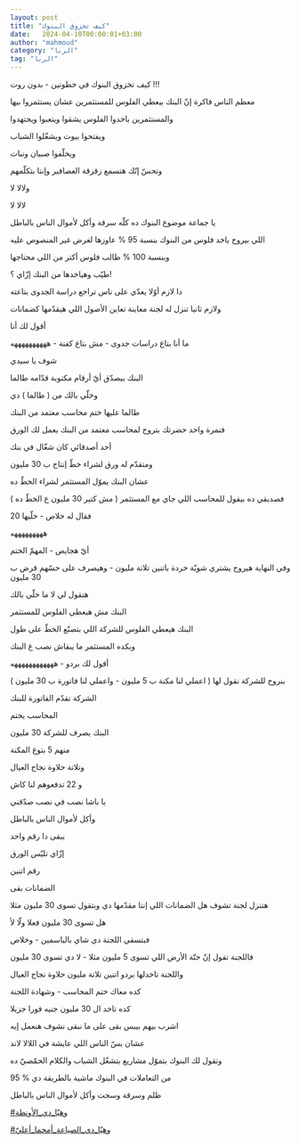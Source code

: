 ```yaml
---
layout: post
title: "كيف تخزوق البنوك"
date:   2024-04-10T00:00:01+03:00
author: "mahmoud"
category: "الربا"
tag: "الربا"
---
```



كيف تخزوق البنوك في خطوتين - بدون روت !!!




معظم الناس فاكرة إنّ البنك بيعطي الفلوس للمستثمرين عشان
يستثمروا بيها

والمستثمرين ياخدوا الفلوس يشقوا ويتعبوا ويجتهدوا

ويفتحوا بيوت ويشغّلوا الشباب

ويخلّفوا صبيان ونبات

وتحسّ إنّك هتسمع زقزقة العصافير وإنتا بتكلّمهم

ولالا لا

لالا لا




يا جماعة موضوع البنوك ده كلّه سرقة وأكل لأموال الناس
بالباطل

اللي بيروح ياخد فلوس من البنوك بنسبة 95 % عاوزها لغرض
غير المنصوص عليه

وبنسبة 100 % طالب فلوس أكتر من اللي محتاجها




طيّب وهياخدها من البنك إزّاي ؟!

دا لازم أوّلا يعدّي على ناس تراجع دراسة الجدوى
بتاعته

ولازم ثانيا تنزل له لجنة معاينة تعاين الأصول اللي
هيقدّمها كضمانات




أقول لك أنا

ما أنا بتاع دراسات جدوى - مش بتاع كفتة -
ههههههههههه




شوف يا سيدي

البنك بيصدّق أيّ أرقام مكتوبة قدّامه طالما

وخلّي بالك من ( طالما ) دي

طالما عليها ختم محاسب معتمد من البنك




فنمرة واحد حضرتك بتروح لمحاسب معتمد من البنك يعمل لك
الورق

أحد أصدقائي كان شغّال في بنك

ومتقدّم له ورق لشراء خطّ إنتاج ب 30 مليون

عشان البنك يموّل المستثمر لشراء الخطّ ده




فصديقي ده بيقول للمحاسب اللي جاي مع المستثمر ( مش كتير
30 مليون ع الخطّ ده )

فقال له خلاص - خلّيها 20

هههههههههه

أيّ هجايص - المهمّ الختم




وفي النهاية هيروح يشتري شويّة خردة باتنين تلاتة مليون -
وهيصرف على حسّهم قرض ب 30 مليون




هتقول لي لا ما خلّي بالك

البنك مش هيعطي الفلوس للمستثمر

البنك هيعطي الفلوس للشركة اللي بتصنّع الخطّ على طول

وبكده المستثمر ما يبقاش نصب ع البنك




أقول لك بردو - ههههههههههههه

بنروح للشركة نقول لها ( اعملي لنا مكنة ب 5 مليون -
واعملي لنا فاتورة ب 30 مليون )

الشركة تقدّم الفاتورة للبنك

المحاسب يختم

البنك يصرف للشركة 30 مليون

منهم 5 بتوع المكنة

وتلاتة حلاوة نجاح العيال

و 22 تدفعوهم لنا كاش




يا باشا نصب في نصب صدّقني

وأكل لأموال الناس بالباطل




يبقى دا رقم واحد

إزّاي تليّس الورق




رقم اتنين

الضمانات بقى




هتنزل لجنة تشوف هل الضمانات اللي إنتا مقدّمها دي وبتقول
تسوى 30 مليون مثلا

هل تسوى 30 مليون فعلا ولّا لأ

فبتسقي اللجنة دي شاي بالياسمين - وخلاص

فاللجنة تقول إنّ حتّة الأرض اللي تسوى 5 مليون مثلا - لا دي
تسوى 30 مليون

واللجنة تاخدلها بردو اتنين تلاتة مليون حلاوة نجاح
العيال




كده معاك ختم المحاسب - وشهادة اللجنة

كده تاخد ال 30 مليون جنيه فورا جزيلا

اشرب بيهم بيبس بقى على ما نبقى نشوف هنعمل إيه




عشان بسّ الناس اللي عايشة في اللالا لاند

وتقول لك البنوك بتموّل مشاريع بتشغّل الشباب والكلام الحمّصيّ
ده




95 % من التعاملات في البنوك ماشية بالطريقة دي

ظلم وسرقة وسحت وأكل لأموال الناس بالباطل




[<u>\#وهيّا\_دي\_الأونطة</u>](https://www.facebook.com/hashtag/%D9%88%D9%87%D9%8A%D9%91%D8%A7_%D8%AF%D9%8A_%D8%A7%D9%84%D8%A3%D9%88%D9%86%D8%B7%D8%A9?__eep__=6&__cft__%5b0%5d=AZXEurv9YYSrE2Li99kxlFMogJiyAj8M0f99U-2ksqiuk2cl9bBxt_KZFy7SFfplRpGwrlUXL819fcRhAoJJyeYrifJRHcMNPjxqrFR3iDDecXMTF3LmvhOiVBc1GwbNWBWWWsuvK7JzSSv9uafuKrCXSShG4i6jd9n4_-GatC2S-U_gkTz8ji0IRhnNHO0RSWM&__tn__=*NK-R)

[<u>\#وهيّا\_دي\_الصياعة\_أمحما\_أعليّ</u>](https://www.facebook.com/hashtag/%D9%88%D9%87%D9%8A%D9%91%D8%A7_%D8%AF%D9%8A_%D8%A7%D9%84%D8%B5%D9%8A%D8%A7%D8%B9%D8%A9_%D8%A3%D9%85%D8%AD%D9%85%D8%A7_%D8%A3%D8%B9%D9%84%D9%8A%D9%91?__eep__=6&__cft__%5b0%5d=AZXEurv9YYSrE2Li99kxlFMogJiyAj8M0f99U-2ksqiuk2cl9bBxt_KZFy7SFfplRpGwrlUXL819fcRhAoJJyeYrifJRHcMNPjxqrFR3iDDecXMTF3LmvhOiVBc1GwbNWBWWWsuvK7JzSSv9uafuKrCXSShG4i6jd9n4_-GatC2S-U_gkTz8ji0IRhnNHO0RSWM&__tn__=*NK-R)
